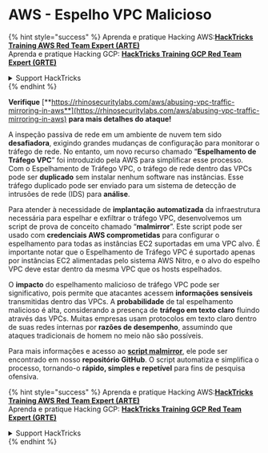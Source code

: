 # AWS - Espelho VPC Malicioso

{% hint style="success" %}
Aprenda e pratique Hacking AWS:<img src="../../../../.gitbook/assets/image (1).png" alt="" data-size="line">[**HackTricks Training AWS Red Team Expert (ARTE)**](https://training.hacktricks.xyz/courses/arte)<img src="../../../../.gitbook/assets/image (1).png" alt="" data-size="line">\
Aprenda e pratique Hacking GCP: <img src="../../../../.gitbook/assets/image (2).png" alt="" data-size="line">[**HackTricks Training GCP Red Team Expert (GRTE)**<img src="../../../../.gitbook/assets/image (2).png" alt="" data-size="line">](https://training.hacktricks.xyz/courses/grte)

<details>

<summary>Support HackTricks</summary>

* Confira os [**planos de assinatura**](https://github.com/sponsors/carlospolop)!
* **Junte-se ao** 💬 [**grupo do Discord**](https://discord.gg/hRep4RUj7f) ou ao [**grupo do telegram**](https://t.me/peass) ou **siga**-nos no **Twitter** 🐦 [**@hacktricks\_live**](https://twitter.com/hacktricks\_live)**.**
* **Compartilhe truques de hacking enviando PRs para o** [**HackTricks**](https://github.com/carlospolop/hacktricks) e [**HackTricks Cloud**](https://github.com/carlospolop/hacktricks-cloud) repositórios do github.

</details>
{% endhint %}

**Verifique** [**https://rhinosecuritylabs.com/aws/abusing-vpc-traffic-mirroring-in-aws**](https://rhinosecuritylabs.com/aws/abusing-vpc-traffic-mirroring-in-aws) **para mais detalhes do ataque!**

A inspeção passiva de rede em um ambiente de nuvem tem sido **desafiadora**, exigindo grandes mudanças de configuração para monitorar o tráfego de rede. No entanto, um novo recurso chamado “**Espelhamento de Tráfego VPC**” foi introduzido pela AWS para simplificar esse processo. Com o Espelhamento de Tráfego VPC, o tráfego de rede dentro das VPCs pode ser **duplicado** sem instalar nenhum software nas instâncias. Esse tráfego duplicado pode ser enviado para um sistema de detecção de intrusões de rede (IDS) para **análise**.

Para atender à necessidade de **implantação automatizada** da infraestrutura necessária para espelhar e exfiltrar o tráfego VPC, desenvolvemos um script de prova de conceito chamado “**malmirror**”. Este script pode ser usado com **credenciais AWS comprometidas** para configurar o espelhamento para todas as instâncias EC2 suportadas em uma VPC alvo. É importante notar que o Espelhamento de Tráfego VPC é suportado apenas por instâncias EC2 alimentadas pelo sistema AWS Nitro, e o alvo do espelho VPC deve estar dentro da mesma VPC que os hosts espelhados.

O **impacto** do espelhamento malicioso de tráfego VPC pode ser significativo, pois permite que atacantes acessem **informações sensíveis** transmitidas dentro das VPCs. A **probabilidade** de tal espelhamento malicioso é alta, considerando a presença de **tráfego em texto claro** fluindo através das VPCs. Muitas empresas usam protocolos em texto claro dentro de suas redes internas por **razões de desempenho**, assumindo que ataques tradicionais de homem no meio não são possíveis.

Para mais informações e acesso ao [**script malmirror**](https://github.com/RhinoSecurityLabs/Cloud-Security-Research/tree/master/AWS/malmirror), ele pode ser encontrado em nosso **repositório GitHub**. O script automatiza e simplifica o processo, tornando-o **rápido, simples e repetível** para fins de pesquisa ofensiva.

{% hint style="success" %}
Aprenda e pratique Hacking AWS:<img src="../../../../.gitbook/assets/image (1).png" alt="" data-size="line">[**HackTricks Training AWS Red Team Expert (ARTE)**](https://training.hacktricks.xyz/courses/arte)<img src="../../../../.gitbook/assets/image (1).png" alt="" data-size="line">\
Aprenda e pratique Hacking GCP: <img src="../../../../.gitbook/assets/image (2).png" alt="" data-size="line">[**HackTricks Training GCP Red Team Expert (GRTE)**<img src="../../../../.gitbook/assets/image (2).png" alt="" data-size="line">](https://training.hacktricks.xyz/courses/grte)

<details>

<summary>Support HackTricks</summary>

* Confira os [**planos de assinatura**](https://github.com/sponsors/carlospolop)!
* **Junte-se ao** 💬 [**grupo do Discord**](https://discord.gg/hRep4RUj7f) ou ao [**grupo do telegram**](https://t.me/peass) ou **siga**-nos no **Twitter** 🐦 [**@hacktricks\_live**](https://twitter.com/hacktricks\_live)**.**
* **Compartilhe truques de hacking enviando PRs para o** [**HackTricks**](https://github.com/carlospolop/hacktricks) e [**HackTricks Cloud**](https://github.com/carlospolop/hacktricks-cloud) repositórios do github.

</details>
{% endhint %}
